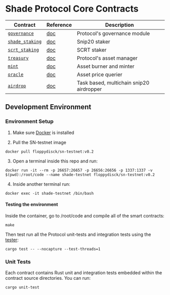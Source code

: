 # Shade Protocol Core Contracts
| Contract                    | Reference                         | Description                           |
| --------------------------- | --------------------------------- | ------------------------------------- |
| [`governance`](./contracts/governance)  | [doc](./contracts/governance/README.md) | Protocol's governance module |
| [`shade_staking`](./contracts/staking)  | [doc](./contracts/staking/README.md) | Snip20 staker |
| [`scrt_staking`](./contracts/scrt_staking)  | [doc](./contracts/scrt_staking/README.md) | SCRT staker |
| [`treasury`](./contracts/treasury)  | [doc](./contracts/treasury/README.md) | Protocol's asset manager |
| [`mint`](./contracts/micro_mint)  | [doc](./contracts/micro_mint/README.md) | Asset burner and minter |
| [`oracle`](./contracts/oracle)  | [doc](./contracts/oracle/README.md) | Asset price querier |
| [`airdrop`](./contracts/airdrop)  | [doc](./contracts/airdrop/README.md) | Task based, multichain snip20 airdropper  |

## Development Environment

### Environment Setup

1. Make sure [Docker](https://www.docker.com/) is installed

2. Pull the SN-testnet image
```shell
docker pull floppydisck/sn-testnet:v0.2
```

3. Open a terminal inside this repo and run:
```shell
docker run -it --rm -p 26657:26657 -p 26656:26656 -p 1337:1337 -v $(pwd):/root/code --name shade-testnet floppydisck/sn-testnet:v0.2
```

4. Inside another terminal run:
```shell
docker exec -it shade-testnet /bin/bash
```

#### Testing the environment
Inside the container, go to /root/code and compile all of the smart contracts:
```
make
```
Then test run all the Protocol unit-tests and integration tests using the [tester](packages/network_integration):
```
cargo test -- --nocapture --test-threads=1
```

### Unit Tests

Each contract contains Rust unit and integration tests embedded within the contract source directories. You can run:

```sh
cargo unit-test
```